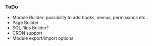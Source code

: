 ### ToDo

* Module Builder: possibility to add hooks, menus, permissions etc..
* Page Builder
* SQL files Builder?
* CRON support
* Module export/import options
